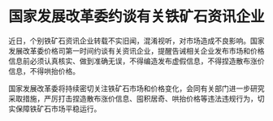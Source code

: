 # 国家发展改革委约谈有关铁矿石资讯企业

近日，个别铁矿石资讯企业转载不实旧闻，混淆视听，对市场造成不良影响。国家发展改革委价格司第一时间约谈有关资讯企业，提醒告诫相关企业发布市场和价格信息前必须认真核实、做到准确无误，不得编造发布虚假信息，不得捏造散布涨价信息，不得哄抬价格。

国家发展改革委将持续密切关注铁矿石市场和价格变化，会同有关部门进一步研究采取措施，严厉打击捏造散布涨价信息、囤积居奇、哄抬价格等违法违规行为，切实保障铁矿石市场平稳运行。

